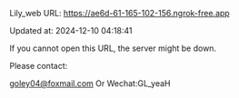 Lily_web URL: https://ae6d-61-165-102-156.ngrok-free.app

Updated at: 2024-12-10 04:18:41

If you cannot open this URL, the server might be down.

Please contact: 

goley04@foxmail.com Or Wechat:GL_yeaH